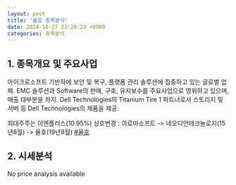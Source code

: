 ```yaml
---
layout: post
title: '율호 종목분석'
date: 2024-10-27 21:20:23 +0900
categories: 종목분석
---
```


## 1. 종목개요 및 주요사업

마이크로소프트 기반하에 보안 및 복구, 플랫폼 관리 솔루션에 집중하고 있는 글로벌 업체. EMC 솔루션과 Software의 판매, 구축, 유지보수를 주요사업으로 영위하고 있으며, 매출 대부분을 차지. Dell Technologies의 Titanium Tire 1 파트너로서 스토리지 및 서버 등 Dell Technologies의 제품을 제공.

최대주주는 이엔플러스(10.95%) 상호변경 : 아로마소프트 -> 네오디안테크놀로지(15년8월) -> 율호(19년8월)
[#율호](#)

## 2. 시세분석

No price analysis available
